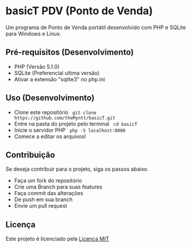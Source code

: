 # basicT PDV (Ponto de Venda)
Um programa de Ponto de Venda portátil desenvolvido com PHP e SQLite para Windows e Linux.

## Pré-requisitos (Desenvolvimento)
- PHP (Versão 5.1.0)
- SQLite (Preferencial ultima versão)
- Ativar a extensão "sqlite3" no php.ini

## Uso (Desenvolvimento)
- Clone este repositório ```
    git clone https://github.com/theMyntt/basicT.git``` 
- Entre na pasta do projeto pelo terminal ```
    cd basicT```
- Inicie o servidor PHP ```
    php -S localhost:8080```
- Comece a editar os arquivos!

## Contribuição
Se deseja contribuir para o projeto, siga os passos abaixo.

- Faça um fork do repositório
- Crie uma Branch para suas features
- Faça commit das alterações
- De push em sua branch
- Envie um pull request

## Licença
Este projeto é licenciado pela [Licença MIT](./LICENSE)